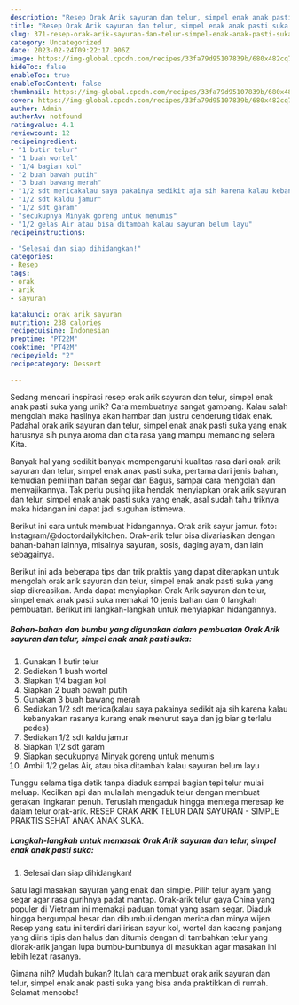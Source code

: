 ```yaml
---
description: "Resep Orak Arik sayuran dan telur, simpel enak anak pasti suka yang Lezat Sekali"
title: "Resep Orak Arik sayuran dan telur, simpel enak anak pasti suka yang Lezat Sekali"
slug: 371-resep-orak-arik-sayuran-dan-telur-simpel-enak-anak-pasti-suka-yang-lezat-sekali
category: Uncategorized
date: 2023-02-24T09:22:17.906Z
image: https://img-global.cpcdn.com/recipes/33fa79d95107839b/680x482cq70/orak-arik-sayuran-dan-telur-simpel-enak-anak-pasti-suka-foto-resep-utama.jpg
hideToc: false
enableToc: true
enableTocContent: false
thumbnail: https://img-global.cpcdn.com/recipes/33fa79d95107839b/680x482cq70/orak-arik-sayuran-dan-telur-simpel-enak-anak-pasti-suka-foto-resep-utama.jpg
cover: https://img-global.cpcdn.com/recipes/33fa79d95107839b/680x482cq70/orak-arik-sayuran-dan-telur-simpel-enak-anak-pasti-suka-foto-resep-utama.jpg
author: Admin
authorAv: notfound
ratingvalue: 4.1
reviewcount: 12
recipeingredient:
- "1 butir telur"
- "1 buah wortel"
- "1/4 bagian kol"
- "2 buah bawah putih"
- "3 buah bawang merah"
- "1/2 sdt mericakalau saya pakainya sedikit aja sih karena kalau kebanyakan rasanya kurang enak menurut saya dan jg biar g terlalu pedes"
- "1/2 sdt kaldu jamur"
- "1/2 sdt garam"
- "secukupnya Minyak goreng untuk menumis"
- "1/2 gelas Air atau bisa ditambah kalau sayuran belum layu"
recipeinstructions:

- "Selesai dan siap dihidangkan!"
categories:
- Resep
tags:
- orak
- arik
- sayuran

katakunci: orak arik sayuran 
nutrition: 238 calories
recipecuisine: Indonesian
preptime: "PT22M"
cooktime: "PT42M"
recipeyield: "2"
recipecategory: Dessert

---
```





Sedang mencari inspirasi resep orak arik sayuran dan telur, simpel enak anak pasti suka yang unik? Cara membuatnya sangat gampang. Kalau salah mengolah maka hasilnya akan hambar dan justru cenderung tidak enak. Padahal orak arik sayuran dan telur, simpel enak anak pasti suka yang enak harusnya sih punya aroma dan cita rasa yang mampu memancing selera Kita.





Banyak hal yang sedikit banyak mempengaruhi kualitas rasa dari orak arik sayuran dan telur, simpel enak anak pasti suka, pertama dari jenis bahan, kemudian pemilihan bahan segar dan Bagus, sampai cara mengolah dan menyajikannya. Tak perlu pusing jika hendak menyiapkan orak arik sayuran dan telur, simpel enak anak pasti suka yang enak,      asal sudah tahu triknya maka hidangan ini dapat jadi suguhan istimewa.














Berikut ini cara untuk membuat hidangannya. Orak arik sayur jamur. foto: Instagram/@doctordailykitchen. Orak-arik telur bisa divariasikan dengan bahan-bahan lainnya, misalnya sayuran, sosis, daging ayam, dan lain sebagainya.






Berikut ini ada beberapa tips dan trik praktis yang dapat diterapkan untuk mengolah orak arik sayuran dan telur, simpel enak anak pasti suka yang siap dikreasikan. Anda dapat menyiapkan Orak Arik sayuran dan telur, simpel enak anak pasti suka memakai 10 jenis bahan dan 0 langkah pembuatan. Berikut ini langkah-langkah untuk menyiapkan hidangannya.

<!--inarticleads1-->

##### Bahan-bahan dan bumbu yang digunakan dalam pembuatan Orak Arik sayuran dan telur, simpel enak anak pasti suka:

1. Gunakan 1 butir telur
1. Sediakan 1 buah wortel
1. Siapkan 1/4 bagian kol
1. Siapkan 2 buah bawah putih
1. Gunakan 3 buah bawang merah
1. Sediakan 1/2 sdt merica(kalau saya pakainya sedikit aja sih karena kalau kebanyakan rasanya kurang enak menurut saya dan jg biar g terlalu pedes)
1. Sediakan 1/2 sdt kaldu jamur
1. Siapkan 1/2 sdt garam
1. Siapkan secukupnya Minyak goreng untuk menumis
1. Ambil 1/2 gelas Air, atau bisa ditambah kalau sayuran belum layu


Tunggu selama tiga detik tanpa diaduk sampai bagian tepi telur mulai meluap. Kecilkan api dan mulailah mengaduk telur dengan membuat gerakan lingkaran penuh. Teruslah mengaduk hingga mentega meresap ke dalam telur orak-arik. RESEP ORAK ARIK TELUR DAN SAYURAN - SIMPLE PRAKTIS SEHAT ANAK ANAK SUKA. 

<!--inarticleads2-->

##### Langkah-langkah untuk memasak Orak Arik sayuran dan telur, simpel enak anak pasti suka:


1. Selesai dan siap dihidangkan!

Satu lagi masakan sayuran yang enak dan simple. Pilih telur ayam yang segar agar rasa gurihnya padat mantap. Orak-arik telur gaya China yang populer di Vietnam ini memakai paduan tomat yang asam segar. Diaduk hingga bergumpal besar dan dibumbui dengan merica dan minya wijen. Resep yang satu ini terdiri dari irisan sayur kol, wortel dan kacang panjang yang diiris tipis dan halus dan ditumis dengan di tambahkan telur yang diorak-arik jangan lupa bumbu-bumbunya di masukkan agar masakan ini lebih lezat rasanya. 

Gimana nih? Mudah bukan? Itulah cara membuat orak arik sayuran dan telur, simpel enak anak pasti suka yang bisa anda praktikkan di rumah. Selamat mencoba!

